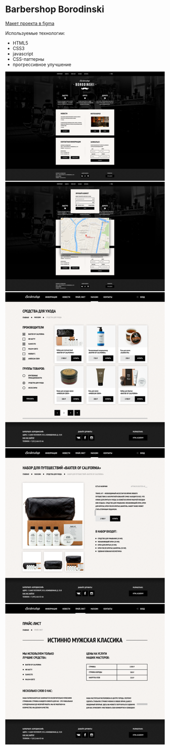 # Barbershop Borodinski

[Макет проекта в figma](https://www.figma.com/file/Uz3eILWGgNCKybYvNOV3VA/HTML-1-%D0%91%D0%B0%D1%80%D0%B1%D0%B5%D1%80%D1%88%D0%BE%D0%BF?node-id=0%3A1)

Используемые технологии:
- HTML5
- CSS3
- javascript
- CSS-паттерны
- прогрессивное улучшение

![index](./img/readme-images/index.png)
![index](./img/readme-images/popaps.png)
![index](./img/readme-images/catalog.png)
![index](./img/readme-images/product.png)
![index](./img/readme-images/price.png)
